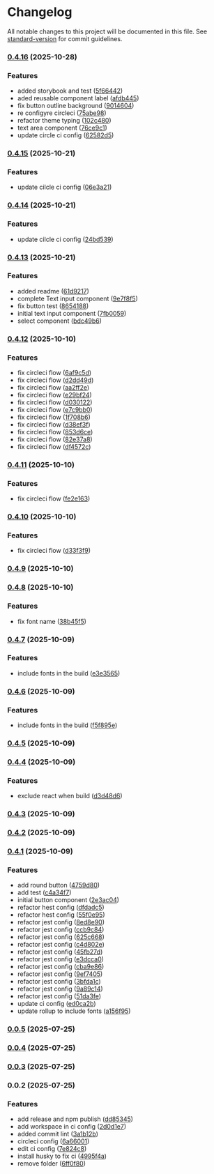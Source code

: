 # Changelog

All notable changes to this project will be documented in this file. See [standard-version](https://github.com/conventional-changelog/standard-version) for commit guidelines.

### [0.4.16](https://github.com/muyaszed/pixelartui/compare/v0.4.15...v0.4.16) (2025-10-28)


### Features

* added storybook and test ([5f66442](https://github.com/muyaszed/pixelartui/commit/5f66442d0c134649e349875c0afbb75f44332774))
* aded reusable component label ([afdb445](https://github.com/muyaszed/pixelartui/commit/afdb4455e9ec33240d00dd158f0ff16db31f7c22))
* fix button outline background ([9014604](https://github.com/muyaszed/pixelartui/commit/90146043c84034638dd72b6095a6056cf3f5c5b6))
* re configyre circleci ([75abe98](https://github.com/muyaszed/pixelartui/commit/75abe986c5b910a4350c6ab4ec8c24ae52a04579))
* refactor theme typing ([102c480](https://github.com/muyaszed/pixelartui/commit/102c480975457977e6f251a1d76b6fae934de672))
* text area component ([76ce9c1](https://github.com/muyaszed/pixelartui/commit/76ce9c1b29c07333d98e6ac6a5de94d02c926aa2))
* update circle ci config ([62582d5](https://github.com/muyaszed/pixelartui/commit/62582d56f3ba63a93aea26676f27fedbd1c30708))

### [0.4.15](https://github.com/muyaszed/pixelartui/compare/v0.4.14...v0.4.15) (2025-10-21)


### Features

* update cilcle ci config ([06e3a21](https://github.com/muyaszed/pixelartui/commit/06e3a21e16b7502b19d7e6782b1a83f964f0245a))

### [0.4.14](https://github.com/muyaszed/pixelartui/compare/v0.4.13...v0.4.14) (2025-10-21)


### Features

* update cilcle ci config ([24bd539](https://github.com/muyaszed/pixelartui/commit/24bd539f8a6d12dbeb9f235814193c57985bbf95))

### [0.4.13](https://github.com/muyaszed/pixelartui/compare/v0.4.12...v0.4.13) (2025-10-21)


### Features

* added readme ([61d9217](https://github.com/muyaszed/pixelartui/commit/61d921730b97c16d5b144aebae004fa11d234f44))
* complete Text input component ([9e7f8f5](https://github.com/muyaszed/pixelartui/commit/9e7f8f525c6cf1fc3df9bd42e4c4877490e280ec))
* fix button test ([8654188](https://github.com/muyaszed/pixelartui/commit/86541889367250af756a7ca7a443468abd0f3914))
* initial text input component ([7fb0059](https://github.com/muyaszed/pixelartui/commit/7fb0059235e219ef786a49e22b90bc4565e84bf6))
* select component ([bdc49b6](https://github.com/muyaszed/pixelartui/commit/bdc49b69768837122e2457577a800a87eb54939c))

### [0.4.12](https://github.com/muyaszed/pixelartui/compare/v0.4.11...v0.4.12) (2025-10-10)


### Features

* fix circleci flow ([6af9c5d](https://github.com/muyaszed/pixelartui/commit/6af9c5ddc375d917902d59a0a3791d1b07ceea5c))
* fix circleci flow ([d2dd49d](https://github.com/muyaszed/pixelartui/commit/d2dd49d96948d6cddcde0480c374a7e52bc3b891))
* fix circleci flow ([aa2ff2e](https://github.com/muyaszed/pixelartui/commit/aa2ff2e93bc2511a6ce02a7198c42b322e29d299))
* fix circleci flow ([e29bf24](https://github.com/muyaszed/pixelartui/commit/e29bf24d1ec42332eeb4635b8c3a606e9707b30a))
* fix circleci flow ([d030122](https://github.com/muyaszed/pixelartui/commit/d030122aab9a75b76c25fed9bf04e0df0a518293))
* fix circleci flow ([e7c9bb0](https://github.com/muyaszed/pixelartui/commit/e7c9bb092ab2d98a83df8f5c5cc1cf11d9566b32))
* fix circleci flow ([1f708b6](https://github.com/muyaszed/pixelartui/commit/1f708b6dd7c772cde78674efdf8f491142ddaa20))
* fix circleci flow ([d38ef3f](https://github.com/muyaszed/pixelartui/commit/d38ef3f48a6f2d738a17675393d1c2c3541b78a5))
* fix circleci flow ([853d6ce](https://github.com/muyaszed/pixelartui/commit/853d6ce2ba50d2ef4fe606ecf510efeb576ea07e))
* fix circleci flow ([82e37a8](https://github.com/muyaszed/pixelartui/commit/82e37a81aea005efc64bfeb405800d0955249d3c))
* fix circleci flow ([df4572c](https://github.com/muyaszed/pixelartui/commit/df4572c19f9e3a914e1ebc03a1d61d63aa56800c))

### [0.4.11](https://github.com/muyaszed/pixelartui/compare/v0.4.10...v0.4.11) (2025-10-10)


### Features

* fix circleci flow ([fe2e163](https://github.com/muyaszed/pixelartui/commit/fe2e163b5b4e5162ebeb9a7f585c0a70c4cb4f40))

### [0.4.10](https://github.com/muyaszed/pixelartui/compare/v0.4.9...v0.4.10) (2025-10-10)


### Features

* fix circleci flow ([d33f3f9](https://github.com/muyaszed/pixelartui/commit/d33f3f963121e0a1fce72c0c3dd6e7c6383be9a5))

### [0.4.9](https://github.com/muyaszed/pixelartui/compare/v0.4.8...v0.4.9) (2025-10-10)

### [0.4.8](https://github.com/muyaszed/pixelartui/compare/v0.4.7...v0.4.8) (2025-10-10)


### Features

* fix font name ([38b45f5](https://github.com/muyaszed/pixelartui/commit/38b45f59508358eadbfc06570e06cdc1af35aa4c))

### [0.4.7](https://github.com/muyaszed/pixelartui/compare/v0.4.6...v0.4.7) (2025-10-09)


### Features

* include fonts in the build ([e3e3565](https://github.com/muyaszed/pixelartui/commit/e3e35650d6552f2164d9b98f190e1e11231157c3))

### [0.4.6](https://github.com/muyaszed/pixelartui/compare/v0.4.5...v0.4.6) (2025-10-09)


### Features

* include fonts in the build ([f5f895e](https://github.com/muyaszed/pixelartui/commit/f5f895e958ec4b74c05f833fa4172e951745fb3d))

### [0.4.5](https://github.com/muyaszed/pixelartui/compare/v0.4.4...v0.4.5) (2025-10-09)

### [0.4.4](https://github.com/muyaszed/pixelartui/compare/v0.4.3...v0.4.4) (2025-10-09)


### Features

* exclude react when build ([d3d48d6](https://github.com/muyaszed/pixelartui/commit/d3d48d6e08763768287712d7dc79dfc05f41dee2))

### [0.4.3](https://github.com/muyaszed/pixelartui/compare/v0.4.2...v0.4.3) (2025-10-09)

### [0.4.2](https://github.com/muyaszed/pixelartui/compare/v0.4.1...v0.4.2) (2025-10-09)

### [0.4.1](https://github.com/muyaszed/pixelartui/compare/v0.4.0...v0.4.1) (2025-10-09)


### Features

* add round button ([4759d80](https://github.com/muyaszed/pixelartui/commit/4759d809de63feef62f5e44649c681a6abb73c85))
* add test ([c4a34f7](https://github.com/muyaszed/pixelartui/commit/c4a34f7addbafa03ac29d64d57753f779507584f))
* initial button component ([2e3ac04](https://github.com/muyaszed/pixelartui/commit/2e3ac047eee0fc9cdb9ffd279520d39e74b43cd6))
* refactor hest config ([dfdadc5](https://github.com/muyaszed/pixelartui/commit/dfdadc573c80688a89e3324f7db08bc20f968af3))
* refactor hest config ([55f0e95](https://github.com/muyaszed/pixelartui/commit/55f0e950148348289ad2e3eb98e72a7ec1d9112b))
* refactor jest config ([8ed8e90](https://github.com/muyaszed/pixelartui/commit/8ed8e9030ca8407b6abb22e60d80a27efde333a1))
* refactor jest config ([ccb9c84](https://github.com/muyaszed/pixelartui/commit/ccb9c84cb775bbfe9b1364948b4445907a56dddd))
* refactor jest config ([625c668](https://github.com/muyaszed/pixelartui/commit/625c668c81c2536563554566137db90e972f1ce9))
* refactor jest config ([c4d802e](https://github.com/muyaszed/pixelartui/commit/c4d802e522aaf115b74c10878a199adae4002660))
* refactor jest config ([45fb27d](https://github.com/muyaszed/pixelartui/commit/45fb27d87422ee1e9f53d155352c0fabe8b1da06))
* refactor jest config ([e3dcca0](https://github.com/muyaszed/pixelartui/commit/e3dcca06a6cc82ae41e9a0de25c30ba5b208a06e))
* refactor jest config ([cba9e86](https://github.com/muyaszed/pixelartui/commit/cba9e86e467cf1fcda8d019dac8ea0b7deb08780))
* refactor jest config ([9ef7405](https://github.com/muyaszed/pixelartui/commit/9ef74050cd6671de73e9f117d1cd8c420ec37214))
* refactor jest config ([3bfda1c](https://github.com/muyaszed/pixelartui/commit/3bfda1c7c8c7a71f3481ed8c5bacf821233a89d6))
* refactor jest config ([9a89c14](https://github.com/muyaszed/pixelartui/commit/9a89c14d52de4db9805d005c10d27cff36bd58f7))
* refactor jest config ([51da3fe](https://github.com/muyaszed/pixelartui/commit/51da3fe3dbac22818adfac384d173c0ba181cf75))
* update ci config ([ed0ca2b](https://github.com/muyaszed/pixelartui/commit/ed0ca2b4bf461996cbaf779d1cf756082c657366))
* update rollup to include fonts ([a156f95](https://github.com/muyaszed/pixelartui/commit/a156f9594a4da4f0def119d70bb3ba73afbe0df2))

### [0.0.5](https://github.com/muyaszed/pixelartui/compare/v0.0.4...v0.0.5) (2025-07-25)

### [0.0.4](https://github.com/muyaszed/pixelartui/compare/v0.0.3...v0.0.4) (2025-07-25)

### [0.0.3](https://github.com/muyaszed/pixelartui/compare/v0.0.2...v0.0.3) (2025-07-25)

### 0.0.2 (2025-07-25)


### Features

* add release and npm publish ([dd85345](https://github.com/muyaszed/pixelartui/commit/dd853456d380d1020627814227741d855a688bdd))
* add workspace in ci config ([2d0d1e7](https://github.com/muyaszed/pixelartui/commit/2d0d1e71b5352d28f0839d70d9511ea036d9da47))
* added commit lint ([3a1b12b](https://github.com/muyaszed/pixelartui/commit/3a1b12bd855c1e6de8c449932b55a3038f2a05b6))
* circleci config ([6a66001](https://github.com/muyaszed/pixelartui/commit/6a66001d14b58d313a2ddbcc3d2e172caf2a18c8))
* edit ci config ([7e824c8](https://github.com/muyaszed/pixelartui/commit/7e824c8376c5b64ff9afbe34df8d5fb68c01591b))
* install husky to fix ci ([4995f4a](https://github.com/muyaszed/pixelartui/commit/4995f4a6b8284f32ebb7d7f89501b058eaebe5d6))
* remove folder ([6ff0f80](https://github.com/muyaszed/pixelartui/commit/6ff0f805774518ee04abe4c4a43461c792fd8df6))
